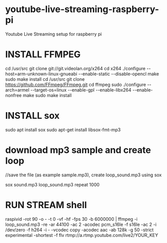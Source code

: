 # youtube-live-streaming-raspberry-pi
Youtube Live Streaming setup for raspberry pi



# INSTALL FFMPEG

 cd /usr/src
 git clone git://git.videolan.org/x264
 cd x264
 ./configure --host=arm-unknown-linux-gnueabi --enable-static --disable-opencl
 make
 sudo make install
 cd /usr/src
 git clone https://github.com/FFmpeg/FFmpeg.git
 cd ffmpeg
 sudo ./configure --arch=armel --target-os=linux --enable-gpl --enable-libx264 --enable-nonfree
 make
 sudo make install


# INSTALL sox

 sudo apt install sox
 sudo apt-get install libsox-fmt-mp3

# download mp3 sample and create loop
 //save the file (as example sample.mp3), create loop_sound.mp3 using sox

 sox sound.mp3 loop_sound.mp3 repeat 1000

# RUN STREAM shell

 raspivid -rot 90 -o - -t 0 -vf -hf -fps 30 -b 6000000 | ffmpeg -i loop_sound.mp3  -re -ar 44100 -ac 2 -acodec pcm_s16le -f s16le -ac 2 -i /dev/zero -f h264 -i - -vcodec copy -acodec aac -ab 128k -g 50 -strict experimental -shortest -f flv rtmp://a.rtmp.youtube.com/live2/YOUR_KEY


